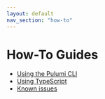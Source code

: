 ```yaml
---
layout: default 
nav_section: "how-to"
---
```


# How-To Guides

- [Using the Pulumi CLI](./cli-commands.html)
- [Using TypeScript](./typescript.html)
- [Known issues](./known-issues.html)

